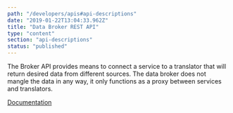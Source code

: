 ```yaml
---
path: "/developers/apis#api-descriptions"
date: "2019-01-22T13:04:33.962Z"
title: "Data Broker REST API"
type: "content"
section: "api-descriptions"
status: "published"
---
```

The Broker API provides means to connect a service to a translator that will return desired data from different sources. The data broker does not mangle the data in any way, it only functions as a proxy between services and translators.

[Documentation](https://docs.oftrust.net/#databrokerapi)